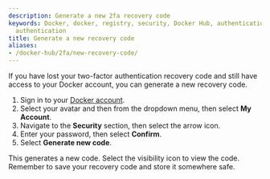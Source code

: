 ```yaml
---
description: Generate a new 2fa recovery code
keywords: Docker, docker, registry, security, Docker Hub, authentication, two-factor
  authentication
title: Generate a new recovery code
aliases:
- /docker-hub/2fa/new-recovery-code/
---
```


If you have lost your two-factor authentication recovery code and still have
access to your Docker account, you can generate a new recovery code.

1. Sign in to your [Docker account](https://account.docker.com/login).
2. Select your avatar and then from the dropdown menu, then select **My Account**.
3. Navigate to the **Security** section, then select the arrow icon.
4. Enter your password, then select **Confirm**.
5. Select **Generate new code**.

This generates a new code. Select the visibility icon to view the code. Remember to save your recovery code
and store it somewhere safe.
